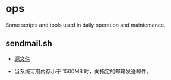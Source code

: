 # ops

Some scripts and tools used in daily operation and maintemance.

## sendmail.sh

- [源文件](https://github.com/mrivandu/ops/blob/master/sendmail.sh)

- 当系统可用内存小于 1500MB 时，向指定的邮箱发送邮件。